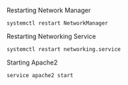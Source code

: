 Restarting Network Manager

~~~
systemctl restart NetworkManager
~~~

Restarting Networking Service

~~~
systemctl restart networking.service
~~~

Starting Apache2

~~~
service apache2 start
~~~
